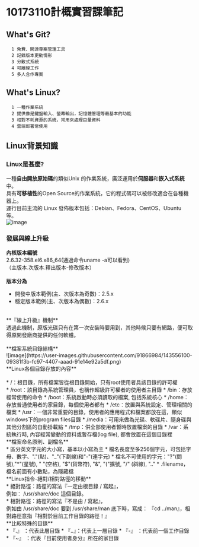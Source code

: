# 10173110計概實習課筆記
## What's Git?
      1 免費、開源專案管理工具
      2 記錄版本更動情形
      3 分散式系統
      4 可離線工作
      5 多人合作專案

## What's Linux?
      1 一種作業系統
      2 提供像是鍵盤輸入、螢幕輸出，記憶體管理等最基本的功能
      3 相對不耗資源的系統，常用來處理巨量資料
      4 雲端部署常使用
## Linux背景知識
### Linux是甚麼?
   一種**自由開放原始碼**的類似Unix 的作業系統，廣泛運用於**伺服器**和**嵌入式系統**中。<br>
   具有**可移植性**的Open Source的作業系統，它的程式碼可以被修改適合在各種機器上。<br>
   運行目前主流的 Linux 發佈版本包括：Debian、Fedora、CentOS、Ubuntu 等。<br>
![image](https://user-images.githubusercontent.com/91866984/143552865-51c04328-96b5-4eb3-b105-5f544cd3f2a3.png)
### 發展與線上升級
   **內核版本編號**<br>
   2.6.32-358.el6.x86_64(通過命令uname -a可以看到)<br>
  （主版本.次版本.釋出版本-修改版本）<br>
  <br>
  **版本分為**<br>
  * 開發中版本範例(主、次版本為奇數)：2.5.x<br>
  * 穩定版本範例(主、次版本為偶數)：2.6.x<br>
  <br>
  **『線上升級』機制**<br>
  透過此機制，原版光碟只有在第一次安裝時要用到，其他時候只要有網路，便可取得原開發廠商提供的任何軟體。<br>
  <br>
  **檔案系統目錄結構**<br>
  ![image](https://user-images.githubusercontent.com/91866984/143556100-09381f3b-fc97-4407-aaad-91e14e92a5df.png)
  <br>
  **Linux各個目錄存放的內容**<br>
  <br>
  * /：根目錄，所有檔案皆從根目錄開始，只有root使用者具該目錄的許可權<br>
  * /root：該目錄為系統管理員，也稱作超級許可權者的使用者主目錄
  * /bin：存放經常使用的命令
  * /boot：系統啟動時必須讀取的檔案, 包括系統核心
  * /home：存放普通使用者的家目錄，每個使用者都有
  * /etc：放置與系統設定、管理相關的檔案
  * /usr：一個非常重要的目錄，使用者的應用程式和檔案都放在這，類似windows下的program files目錄
  * /media：可用來做為光碟、軟碟片、隨身碟與其他分割區的自動掛載點
  * /tmp：供全部使用者暫時放置檔案的目錄
  * /var：系統執行時, 內容經常變動的資料或暫存檔(log file), 都會放置在這個目錄裡
  <br>
  **檔案命名原則、副檔名**<br>
  * 區分英文字元的大小寫，基本以小寫為主
  * 檔名長度至多256個字元，可包括字母、數字、"."(點)、"_"(下劃線)和"-"(連字元)
  * 檔名不可使用的字元："?"(問號),"*"(星號), " "(空格), "$"(貨幣符), "&", "("擴號, "/" (斜線), ".." 
  * .filename，檔名前面有小數點，為隱藏檔
  <br>
  **Linux指令-絕對/相對路徑的移動**<br>
  * 絕對路徑：路徑的寫法『一定由根目錄 / 寫起』，<br>
    例如： /usr/share/doc 這個目錄。<br>
  * 相對路徑：路徑的寫法『不是由 / 寫起』，<br>
    例如由 /usr/share/doc 要到 /usr/share/man 底下時，寫成： 『cd ../man』，相對路徑意指『相對於目前工作目錄的路徑！』<br>
   **比較特殊的目錄**<br>
   * 『.』 ：代表此層目錄
   * 『..』：代表上一層目錄
   * 『-』 ：代表前一個工作目錄
   * 『~』 ：代表『目前使用者身分』所在的家目錄<br>
   <br>
   

